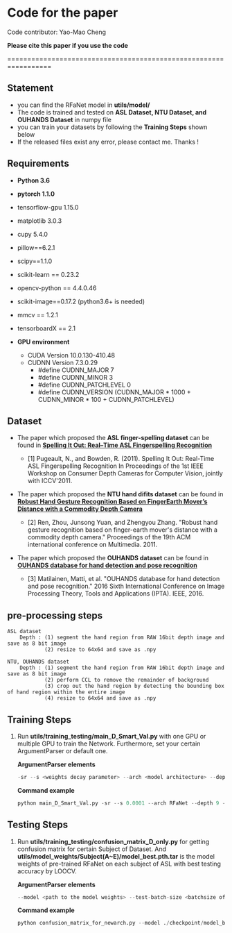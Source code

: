 # Code for the paper

Code contributor: Yao-Mao Cheng

**Please cite this paper if you use the code**

=================================================================

## Statement
  * you can find the RFaNet model in **utils/model/**
  * The code is trained and tested on **ASL Dataset, NTU Dataset, and OUHANDS Dataset** in numpy file
  * you can train your datasets by following the **Training Steps** shown below
  * If the released files exist any error, please contact me. Thanks !
  
## Requirements
  * **Python 3.6**
  * **pytorch 1.1.0**
  * tensorflow-gpu 1.15.0
  * matplotlib 3.0.3
  * cupy 5.4.0
  * pillow==6.2.1
  * scipy==1.1.0
  * scikit-learn == 0.23.2
  * opencv-python == 4.4.0.46
  * scikit-image==0.17.2 (python3.6+ is needed)
  * mmcv == 1.2.1
  * tensorboardX == 2.1
  
  * **GPU environment**
    * CUDA Version 10.0.130-410.48
    * CUDNN Version 7.3.0.29
      * #define CUDNN_MAJOR      7
      * #define CUDNN_MINOR      3
      * #define CUDNN_PATCHLEVEL 0
      * #define CUDNN_VERSION    (CUDNN_MAJOR * 1000 + CUDNN_MINOR * 100 + CUDNN_PATCHLEVEL)
    
## Dataset
  * The paper which proposed the **ASL finger-spelling dataset** can be found in  [**Spelling It Out: Real–Time ASL Fingerspelling Recognition**](https://empslocal.ex.ac.uk/people/staff/np331/publications/PugeaultBowden2011b.pdf) 
    * [1] Pugeault, N., and Bowden, R. (2011). Spelling It Out: Real-Time ASL Fingerspelling Recognition In Proceedings of the 1st IEEE Workshop on Consumer Depth Cameras for Computer Vision, jointly with ICCV'2011.
    
  * The paper which proposed the **NTU hand difits dataset** can be found in  [**Robust Hand Gesture Recognition Based on FingerEarth Mover’s Distance with a Commodity Depth Camera**](https://www.microsoft.com/en-us/research/wp-content/uploads/2016/11/Ren_Yuan_Zhang_MM11short-1.pdf)  
    * [2] Ren, Zhou, Junsong Yuan, and Zhengyou Zhang. "Robust hand gesture recognition based on finger-earth mover's distance with a commodity depth camera." Proceedings of the 19th ACM international conference on Multimedia. 2011.
    
  * The paper which proposed the **OUHANDS dataset** can be found in  [**OUHANDS database for hand detection and pose recognition**](https://ieeexplore.ieee.org/abstract/document/7821025)
    * [3] Matilainen, Matti, et al. "OUHANDS database for hand detection and pose recognition." 2016 Sixth International Conference on Image Processing Theory, Tools and Applications (IPTA). IEEE, 2016. 

## pre-processing steps
    ASL dataset
        Depth : (1) segment the hand region from RAW 16bit depth image and save as 8 bit image
                (2) resize to 64x64 and save as .npy
                
    NTU, OUHANDS dataset
        Depth : (1) segment the hand region from RAW 16bit depth image and save as 8 bit image
                (2) perform CCL to remove the remainder of background
                (3) crop out the hand region by detecting the bounding box of hand region within the entire image
                (4) resize to 64x64 and save as .npy
 
## Training Steps
  1. Run **utils/training_testing/main_D_Smart_Val.py** with one GPU or multiple GPU to train the Network. Furthermore, set your certain ArgumentParser or default one.
  
      **ArgumentParser elements**
      ```python
      -sr --s <weights decay parameter> --arch <model architecture> --depth <model depth> --batch-size <batch number of training stage> --test-batch-size<atch number of testing stage> --subject <training/testing subject in training/testing stage>
      ```

      **Command example**
      ```python
      python main_D_Smart_Val.py -sr --s 0.0001 --arch RFaNet --depth 9 --batch-size 64 --test-batch-size 32 --subject SubjectA/
      
## Testing Steps

  1. Run **utils/training_testing/confusion_matrix_D_only.py** for getting confusion matrix for certain Subject of Dataset. And **utils/model_weights/Subject(A~E)/model_best.pth.tar** is the model weights of pre-trained RFaNet on each subject of ASL with best testing accuracy by LOOCV.
  
      **ArgumentParser elements**
      ```python
      --model <path to the model weights> --test-batch-size <batchsize of testing> --arch <model architecture> --depth <model depth> --subject <testing subject> --datapath <path to the datafile(.npy)>
        ```

      **Command example**
      ```python
      python confusion_matrix_for_newarch.py --model ./checkpoint/model_best.pth.tar --test-batch-size 32 --arch vgg_D_only_depth_seg --depth 16 --subject SubjectE/ --datapath ./D_WeiZen_follow_filename
      ```
